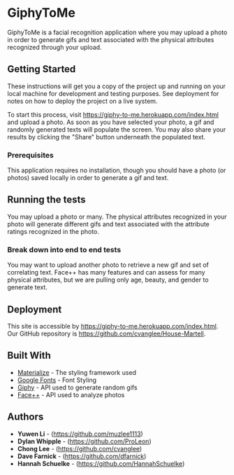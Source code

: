 # GiphyToMe

GiphyToMe is a facial recognition application where you may upload a photo in order to generate gifs and text associated with the physical attributes recognized through your upload.  

## Getting Started

These instructions will get you a copy of the project up and running on your local machine for development and testing purposes. See deployment for notes on how to deploy the project on a live system.

To start this process, visit https://giphy-to-me.herokuapp.com/index.html and upload a photo. As soon as you have selected your photo, a gif and randomly generated texts will populate the screen. You may also share your results by clicking the "Share" button underneath the populated text. 

### Prerequisites

This application requires no installation, though you should have a photo (or photos) saved locally in order to generate a gif and text. 

## Running the tests

You may upload a photo or many. The physical attributes recognized in your photo will generate different gifs and text associated with the attribute ratings recognized in the photo. 

### Break down into end to end tests

You may want to upload another photo to retrieve a new gif and set of correlating text. Face++ has many features and can assess for many physical attributes, but we are pulling only age, beauty, and gender to generate text.

## Deployment

This site is accessible by https://giphy-to-me.herokuapp.com/index.html. Our GitHub repository is https://github.com/cvanglee/House-Martell.

## Built With

* [Materialize](https://cdnjs.cloudflare.com/ajax/libs/materialize/1.0.0/css/materialize.min.css) - The styling framework used
* [Google Fonts](https://fonts.googleapis.com/css?family=Oxygen|Righteous|Roboto) - Font Styling
* [Giphy](https://media.giphy.com/media/GqtNlBsWoEXDy/giphy.gif) - API used to generate random gifs
* [Face++](https://api-us.faceplusplus.com/) - API used to analyze photos

## Authors

* **Yuwen Li** - (https://github.com/muzlee1113)
* **Dylan Whipple** - (https://github.com/ProLeon)
* **Chong Lee** - (https://github.com/cvanglee)
* **Dave Farnick** - (https://github.com/dfarnick)
* **Hannah Schuelke** - (https://github.com/HannahSchuelke)